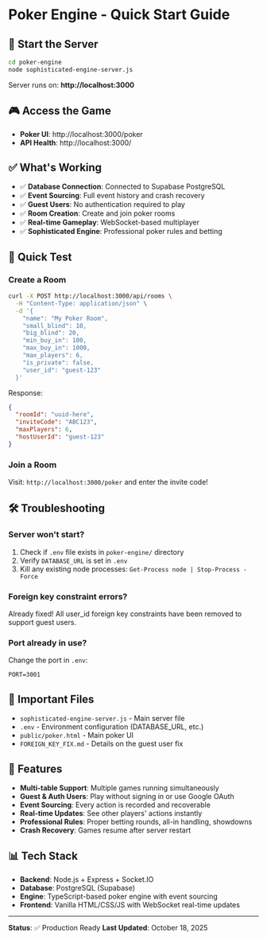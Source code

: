 # Poker Engine - Quick Start Guide

## 🚀 Start the Server

```bash
cd poker-engine
node sophisticated-engine-server.js
```

Server runs on: **http://localhost:3000**

## 🎮 Access the Game

- **Poker UI**: http://localhost:3000/poker
- **API Health**: http://localhost:3000/

## ✅ What's Working

- ✅ **Database Connection**: Connected to Supabase PostgreSQL
- ✅ **Event Sourcing**: Full event history and crash recovery
- ✅ **Guest Users**: No authentication required to play
- ✅ **Room Creation**: Create and join poker rooms
- ✅ **Real-time Gameplay**: WebSocket-based multiplayer
- ✅ **Sophisticated Engine**: Professional poker rules and betting

## 🎯 Quick Test

### Create a Room
```bash
curl -X POST http://localhost:3000/api/rooms \
  -H "Content-Type: application/json" \
  -d '{
    "name": "My Poker Room",
    "small_blind": 10,
    "big_blind": 20,
    "min_buy_in": 100,
    "max_buy_in": 1000,
    "max_players": 6,
    "is_private": false,
    "user_id": "guest-123"
  }'
```

Response:
```json
{
  "roomId": "uuid-here",
  "inviteCode": "ABC123",
  "maxPlayers": 6,
  "hostUserId": "guest-123"
}
```

### Join a Room
Visit: `http://localhost:3000/poker` and enter the invite code!

## 🛠️ Troubleshooting

### Server won't start?
1. Check if `.env` file exists in `poker-engine/` directory
2. Verify `DATABASE_URL` is set in `.env`
3. Kill any existing node processes: `Get-Process node | Stop-Process -Force`

### Foreign key constraint errors?
Already fixed! All user_id foreign key constraints have been removed to support guest users.

### Port already in use?
Change the port in `.env`:
```
PORT=3001
```

## 📁 Important Files

- `sophisticated-engine-server.js` - Main server file
- `.env` - Environment configuration (DATABASE_URL, etc.)
- `public/poker.html` - Main poker UI
- `FOREIGN_KEY_FIX.md` - Details on the guest user fix

## 🎲 Features

- **Multi-table Support**: Multiple games running simultaneously
- **Guest & Auth Users**: Play without signing in or use Google OAuth
- **Event Sourcing**: Every action is recorded and recoverable
- **Real-time Updates**: See other players' actions instantly
- **Professional Rules**: Proper betting rounds, all-in handling, showdowns
- **Crash Recovery**: Games resume after server restart

## 📊 Tech Stack

- **Backend**: Node.js + Express + Socket.IO
- **Database**: PostgreSQL (Supabase)
- **Engine**: TypeScript-based poker engine with event sourcing
- **Frontend**: Vanilla HTML/CSS/JS with WebSocket real-time updates

---

**Status**: ✅ Production Ready
**Last Updated**: October 18, 2025

